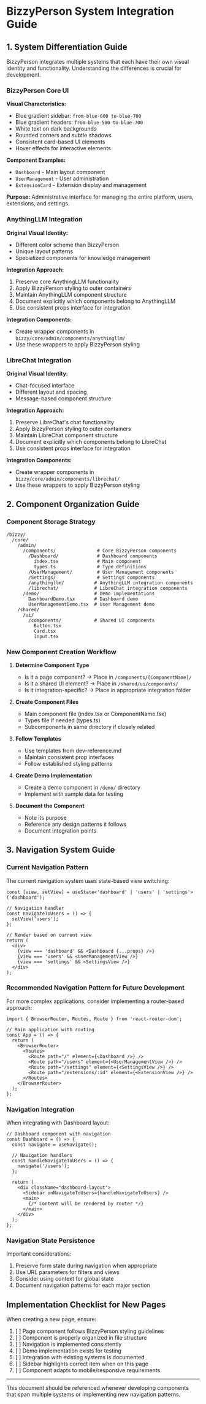 # BizzyPerson System Integration Guide

## 1. System Differentiation Guide

BizzyPerson integrates multiple systems that each have their own visual identity and functionality. Understanding the differences is crucial for development.

### BizzyPerson Core UI

**Visual Characteristics:**
- Blue gradient sidebar: `from-blue-600 to-blue-700`
- Blue gradient headers: `from-blue-500 to-blue-700`
- White text on dark backgrounds
- Rounded corners and subtle shadows
- Consistent card-based UI elements
- Hover effects for interactive elements

**Component Examples:**
- `Dashboard` - Main layout component
- `UserManagement` - User administration
- `ExtensionCard` - Extension display and management

**Purpose:** Administrative interface for managing the entire platform, users, extensions, and settings.

### AnythingLLM Integration

**Original Visual Identity:**
- Different color scheme than BizzyPerson
- Unique layout patterns
- Specialized components for knowledge management

**Integration Approach:**
1. Preserve core AnythingLLM functionality
2. Apply BizzyPerson styling to outer containers
3. Maintain AnythingLLM component structure
4. Document explicitly which components belong to AnythingLLM
5. Use consistent props interface for integration

**Integration Components:**
- Create wrapper components in `bizzy/core/admin/components/anythingllm/`
- Use these wrappers to apply BizzyPerson styling

### LibreChat Integration

**Original Visual Identity:**
- Chat-focused interface
- Different layout and spacing
- Message-based component structure

**Integration Approach:**
1. Preserve LibreChat's chat functionality
2. Apply BizzyPerson styling to outer containers
3. Maintain LibreChat component structure
4. Document explicitly which components belong to LibreChat
5. Use consistent props interface for integration

**Integration Components:**
- Create wrapper components in `bizzy/core/admin/components/librechat/`
- Use these wrappers to apply BizzyPerson styling

## 2. Component Organization Guide

### Component Storage Strategy

```
/bizzy/
  /core/
    /admin/
      /components/               # Core BizzyPerson components
        /Dashboard/              # Dashboard components
          index.tsx              # Main component
          types.ts               # Type definitions
        /UserManagement/         # User Management components
        /Settings/               # Settings components 
        /anythingllm/           # AnythingLLM integration components
        /librechat/             # LibreChat integration components
      /demo/                    # Demo implementations
        DashboardDemo.tsx       # Dashboard demo
        UserManagementDemo.tsx  # User Management demo
    /shared/
      /ui/
        /components/            # Shared UI components
          Button.tsx
          Card.tsx
          Input.tsx
```

### New Component Creation Workflow

1. **Determine Component Type**
   - Is it a page component? → Place in `/components/[ComponentName]/`
   - Is it a shared UI element? → Place in `/shared/ui/components/`
   - Is it integration-specific? → Place in appropriate integration folder

2. **Create Component Files**
   - Main component file (index.tsx or ComponentName.tsx)
   - Types file if needed (types.ts)
   - Subcomponents in same directory if closely related

3. **Follow Templates**
   - Use templates from dev-reference.md
   - Maintain consistent prop interfaces
   - Follow established styling patterns

4. **Create Demo Implementation**
   - Create a demo component in `/demo/` directory
   - Implement with sample data for testing

5. **Document the Component**
   - Note its purpose
   - Reference any design patterns it follows
   - Document integration points

## 3. Navigation System Guide

### Current Navigation Pattern

The current navigation system uses state-based view switching:

```tsx
const [view, setView] = useState<'dashboard' | 'users' | 'settings'>('dashboard');

// Navigation handler
const navigateToUsers = () => {
  setView('users');
};

// Render based on current view
return (
  <div>
    {view === 'dashboard' && <Dashboard {...props} />}
    {view === 'users' && <UserManagementView />}
    {view === 'settings' && <SettingsView />}
  </div>
);
```

### Recommended Navigation Pattern for Future Development

For more complex applications, consider implementing a router-based approach:

```tsx
import { BrowserRouter, Routes, Route } from 'react-router-dom';

// Main application with routing
const App = () => {
  return (
    <BrowserRouter>
      <Routes>
        <Route path="/" element={<Dashboard />} />
        <Route path="/users" element={<UserManagementView />} />
        <Route path="/settings" element={<SettingsView />} />
        <Route path="/extensions/:id" element={<ExtensionView />} />
      </Routes>
    </BrowserRouter>
  );
};
```

### Navigation Integration

When integrating with Dashboard layout:

```tsx
// Dashboard component with navigation
const Dashboard = () => {
  const navigate = useNavigate();
  
  // Navigation handlers
  const handleNavigateToUsers = () => {
    navigate('/users');
  };
  
  return (
    <div className="dashboard-layout">
      <Sidebar onNavigateToUsers={handleNavigateToUsers} />
      <main>
        {/* Content will be rendered by router */}
      </main>
    </div>
  );
};
```

### Navigation State Persistence

Important considerations:
1. Preserve form state during navigation when appropriate
2. Use URL parameters for filters and views
3. Consider using context for global state
4. Document navigation patterns for each major section

## Implementation Checklist for New Pages

When creating a new page, ensure:

1. [ ] Page component follows BizzyPerson styling guidelines
2. [ ] Component is properly organized in file structure
3. [ ] Navigation is implemented consistently
4. [ ] Demo implementation exists for testing
5. [ ] Integration with existing systems is documented
6. [ ] Sidebar highlights correct item when on this page
7. [ ] Component adapts to mobile/responsive requirements

---

This document should be referenced whenever developing components that span multiple systems or implementing new navigation patterns. 